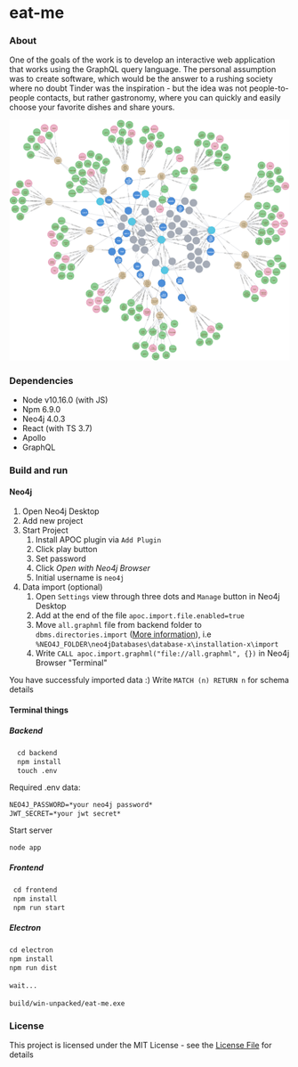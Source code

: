 # eat-me

### About
One of the goals of the work is to develop an interactive web application that works
using the GraphQL query language. The personal assumption was to create software,
which would be the answer to a rushing society where no doubt
Tinder was the inspiration - but the idea was not people-to-people contacts,
but rather gastronomy, where you can quickly and easily choose your favorite dishes and share yours.

![Neo4j Graph](/demo/dbgraph.png)

### Dependencies
  * Node v10.16.0 (with JS)
  * Npm 6.9.0
  * Neo4j 4.0.3
  * React (with TS 3.7)
  * Apollo
  * GraphQL
  
### Build and run
#### Neo4j
1. Open Neo4j Desktop
1. Add new project
1. Start Project
   1. Install APOC plugin via ``Add Plugin``
   1. Click play button
   1. Set password
   1. Click *Open with Neo4j Browser*
   1. Initial username is `neo4j`
1. Data import (optional)
   1. Open `Settings` view through three dots and `Manage` button in Neo4j Desktop
   1. Add at the end of the file ``apoc.import.file.enabled=true``
   1. Move `all.graphml` file from backend folder to `dbms.directories.import` ([More information](https://neo4j.com/docs/labs/apoc/current/export/json/)), 
   i.e ``%NEO4J_FOLDER\neo4jDatabases\database-x\installation-x\import``
   1. Write ``CALL apoc.import.graphml("file://all.graphml", {})`` in Neo4j Browser "Terminal"
 
 You have successfuly imported data :)
 Write ``MATCH (n) RETURN n`` for schema details
 
 #### Terminal things
 ##### Backend  
```
  cd backend
  npm install
  touch .env
```
Required .env data:
```
NEO4J_PASSWORD=*your neo4j password*
JWT_SECRET=*your jwt secret*
```
Start server
```
node app
```
 
 ##### Frontend
 ```
  cd frontend
  npm install
  npm run start
 ```


 ##### Electron 
```
cd electron
npm install
npm run dist

wait...

build/win-unpacked/eat-me.exe

```

### License
This project is licensed under the MIT License - see the [License File](LICENSE) for details

